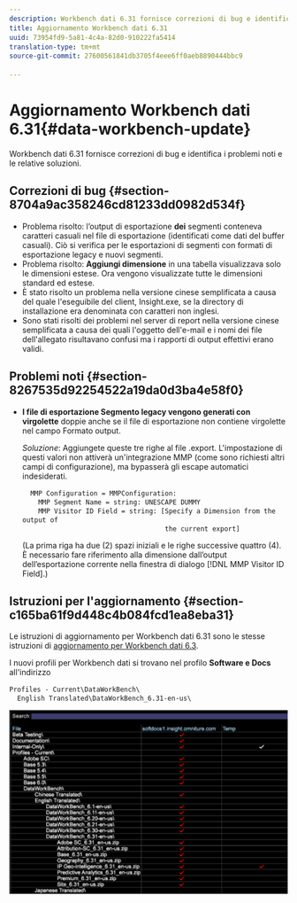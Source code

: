 ```yaml
---
description: Workbench dati 6.31 fornisce correzioni di bug e identifica i problemi noti e le relative soluzioni.
title: Aggiornamento Workbench dati 6.31
uuid: 73954fd9-5a81-4c4a-82d0-910222fa5414
translation-type: tm+mt
source-git-commit: 27600561841db3705f4eee6ff0aeb8890444bbc9

---
```



# Aggiornamento Workbench dati 6.31{#data-workbench-update}

Workbench dati 6.31 fornisce correzioni di bug e identifica i problemi noti e le relative soluzioni.

## Correzioni di bug {#section-8704a9ac358246cd81233dd0982d534f}

* Problema risolto: l’output di esportazione **dei** segmenti conteneva caratteri casuali nel file di esportazione (identificati come dati del buffer casuali). Ciò si verifica per le esportazioni di segmenti con formati di esportazione legacy e nuovi segmenti.
* Problema risolto: **Aggiungi dimensione** in una tabella visualizzava solo le dimensioni estese. Ora vengono visualizzate tutte le dimensioni standard ed estese.
* È stato risolto un problema nella versione cinese semplificata a causa del quale l&#39;eseguibile del client, Insight.exe, se la directory di installazione era denominata con caratteri non inglesi.
* Sono stati risolti dei problemi nel server di report nella versione cinese semplificata a causa dei quali l&#39;oggetto dell&#39;e-mail e i nomi dei file dell&#39;allegato risultavano confusi ma i rapporti di output effettivi erano validi.

## Problemi noti {#section-8267535d92254522a19da0d3ba4e58f0}

* **I file di esportazione Segmento legacy vengono generati con virgolette** doppie anche se il file di esportazione non contiene virgolette nel campo Formato output.

   *Soluzione*: Aggiungete queste tre righe al file .export. L&#39;impostazione di questi valori non attiverà un&#39;integrazione MMP (come sono richiesti altri campi di configurazione), ma bypasserà gli escape automatici indesiderati.

   ```
     MMP Configuration = MMPConfiguration:
       MMP Segment Name = string: UNESCAPE DUMMY
       MMP Visitor ID Field = string: [Specify a Dimension from the output of
                                       the current export]
   ```

   (La prima riga ha due (2) spazi iniziali e le righe successive quattro (4). È necessario fare riferimento alla dimensione dall’output dell’esportazione corrente nella finestra di dialogo [!DNL MMP Visitor ID Field].)

## Istruzioni per l&#39;aggiornamento {#section-c165ba61f9d448c4b084fcd1ea8eba31}

Le istruzioni di aggiornamento per Workbench dati 6.31 sono le stesse istruzioni di [aggiornamento per Workbench dati 6.3](../../home/c-release-notes-insight/c-6-3/c-6-3.md).

I nuovi profili per Workbench dati si trovano nel profilo **Software e Docs** all&#39;indirizzo

```
Profiles - Current\DataWorkBench\
  English Translated\DataWorkBench_6.31-en-us\
```

![](assets/upgrade_3_21_profiles.png)
